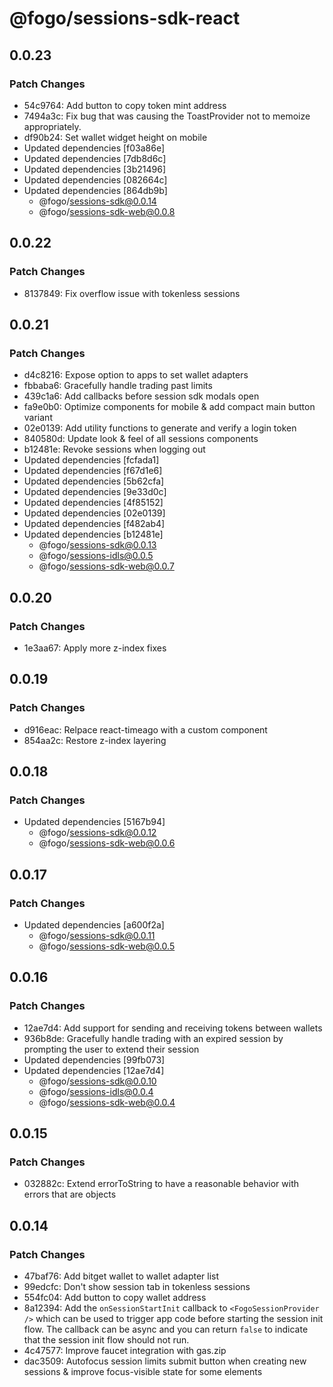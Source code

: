 # @fogo/sessions-sdk-react

## 0.0.23

### Patch Changes

- 54c9764: Add button to copy token mint address
- 7494a3c: Fix bug that was causing the ToastProvider not to memoize appropriately.
- df90b24: Set wallet widget height on mobile
- Updated dependencies [f03a86e]
- Updated dependencies [7db8d6c]
- Updated dependencies [3b21496]
- Updated dependencies [082664c]
- Updated dependencies [864db9b]
  - @fogo/sessions-sdk@0.0.14
  - @fogo/sessions-sdk-web@0.0.8

## 0.0.22

### Patch Changes

- 8137849: Fix overflow issue with tokenless sessions

## 0.0.21

### Patch Changes

- d4c8216: Expose option to apps to set wallet adapters
- fbbaba6: Gracefully handle trading past limits
- 439c1a6: Add callbacks before session sdk modals open
- fa9e0b0: Optimize components for mobile & add compact main button variant
- 02e0139: Add utility functions to generate and verify a login token
- 840580d: Update look & feel of all sessions components
- b12481e: Revoke sessions when logging out
- Updated dependencies [fcfada1]
- Updated dependencies [f67d1e6]
- Updated dependencies [5b62cfa]
- Updated dependencies [9e33d0c]
- Updated dependencies [4f85152]
- Updated dependencies [02e0139]
- Updated dependencies [f482ab4]
- Updated dependencies [b12481e]
  - @fogo/sessions-sdk@0.0.13
  - @fogo/sessions-idls@0.0.5
  - @fogo/sessions-sdk-web@0.0.7

## 0.0.20

### Patch Changes

- 1e3aa67: Apply more z-index fixes

## 0.0.19

### Patch Changes

- d916eac: Relpace react-timeago with a custom component
- 854aa2c: Restore z-index layering

## 0.0.18

### Patch Changes

- Updated dependencies [5167b94]
  - @fogo/sessions-sdk@0.0.12
  - @fogo/sessions-sdk-web@0.0.6

## 0.0.17

### Patch Changes

- Updated dependencies [a600f2a]
  - @fogo/sessions-sdk@0.0.11
  - @fogo/sessions-sdk-web@0.0.5

## 0.0.16

### Patch Changes

- 12ae7d4: Add support for sending and receiving tokens between wallets
- 936b8de: Gracefully handle trading with an expired session by prompting the user to extend their session
- Updated dependencies [99fb073]
- Updated dependencies [12ae7d4]
  - @fogo/sessions-sdk@0.0.10
  - @fogo/sessions-idls@0.0.4
  - @fogo/sessions-sdk-web@0.0.4

## 0.0.15

### Patch Changes

- 032882c: Extend errorToString to have a reasonable behavior with errors that are objects

## 0.0.14

### Patch Changes

- 47baf76: Add bitget wallet to wallet adapter list
- 99edcfc: Don't show session tab in tokenless sessions
- 554fc04: Add button to copy wallet address
- 8a12394: Add the `onSessionStartInit` callback to `<FogoSessionProvider />` which can be used to trigger app code before starting the session init flow. The callback can be async and you can return `false` to indicate that the session init flow should not run.
- 4c47577: Improve faucet integration with gas.zip
- dac3509: Autofocus session limits submit button when creating new sessions & improve focus-visible state for some elements
